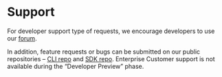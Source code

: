 # Support

For developer support type of requests, we encourage developers to use our [forum](https://experienceleaguecommunities.adobe.com/t5/project-firefly/ct-p/project-firefly). 

In addition, feature requests or bugs can be submitted on our public repositories – [CLI repo](https://github.com/adobe/aio-cli) and [SDK repo]( https://github.com/adobe/aio-sdk). Enterprise Customer support is not available during the “Developer Preview” phase.